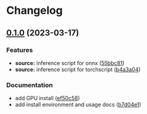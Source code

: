 # Changelog

## [0.1.0](https://github.com/namphuongtran9196/yolox-inference/compare/v0.1.0...v0.2.0) (2023-03-17)


### Features

* **source:** inference script for onnx ([55bbc81](https://github.com/namphuongtran9196/yolox-inference/commit/55bbc817ae049d50bc5172e35b0299691f541e66))
* **source:** inference script for torchscript ([b4a3a04](https://github.com/namphuongtran9196/yolox-inference/commit/b4a3a0408afe4fbc9951b64e99fdb6e06dc181e4))


### Documentation

* add GPU install ([ef50c58](https://github.com/namphuongtran9196/yolox-inference/commit/ef50c584eef54f7cdba7eb258caa9b8938c138da))
* add install environment and usage docs ([b7d04e1](https://github.com/namphuongtran9196/yolox-inference/commit/b7d04e10d21fb962d7e9c447dfabfe9211369684))